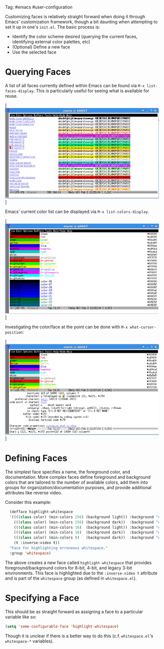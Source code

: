 Tag: #emacs #user-configuration 

Customizing faces is relatively straight forward when doing it through Emacs' customization framework, though a bit daunting when attempting to set it up in one's `init.el`.  The basic process is:

- Identify the color scheme desired (querying the current faces, identifying external color palettes, etc)
- (Optional) Define a new face
- Use the selected face

# Querying Faces
A list of all faces currently defined within Emacs can be found via `M-x list-faces-display`.  This is particularly useful for seeing what is available for reuse.

[![list-faces-display output](resources/emacs-list-faces-display.png)]

Emacs' current color list can be displayed via `M-x list-colors-display`.

[![list-colors-display output](resources/emacs-list-colors-display.png)]

Investigating the color/face at the point can be done with `M-x what-cursor-position`:

[![what-cursor-position output](resources/emacs-what-cursor-position.png)]

# Defining Faces
The simplest face specifies a name, the foreground color, and documentation. More complex faces define foreground and background colors that are tailored to the number of available colors, add them into groups for organization/documentation purposes, and provide additional attributes like reverse video.

Consider this example:

```lisp
  (defface highlight-whitespace
  '((((class color) (min-colors 256) (background light)) :background "#d700d7") ; purple
    (((class color) (min-colors 256) (background dark))  :background "#d700d7")
    (((class color) (min-colors 16)  (background light)) :background "#cd00cd") ; magenta
    (((class color) (min-colors 16)  (background dark))  :background "#cd00cd")
    (((class color) (min-colors 8)   (background dark))  :background "#cd00cd") ; magenta
    (t :inverse-video t))
  "Face for highlighting erroneous whitespace."
  :group 'whitespace)
```

The above creates a new face called `highlight-whitespace` that provides foreground/background colors for 8-bit, 4-bit, and legacy 3-bit environments. This face is highlighted due to the `:inverse-video t` attribute and is part of the `whitespace` group (as defined in  `whitespace.el`).

# Specifying a Face
This should be as straight forward as assigning a face to a particular variable like so:

```lisp
(setq 'some-configurable-face 'highlight-whitespace)
```

Though it is unclear if there is a better way to do this (c.f. `whitespace.el`'s `whitespace-*` variables).